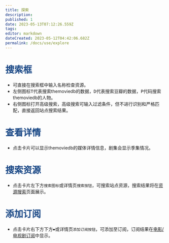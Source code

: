 ```yaml
---
title: 探索
description: 
published: 1
date: 2023-05-13T07:12:26.559Z
tags: 
editor: markdown
dateCreated: 2023-05-12T04:42:06.682Z
permalink: /docs/use/explore
---
```


# <font color=#184785>搜索框</font>

- 可直接在搜索框中输入名称检查资源。
- 左侧图标<kbd>T</kbd>代表搜索themoviedb的数据，<kbd>D</kbd>代表搜索豆瓣的数据，<kbd>P</kbd>代码搜索themoviedb的人物。
- 右侧图标打开高级搜索，高级搜索可输入过滤条件，但不进行识别和严格匹配，直接返回站点搜索结果。

# <font color=#184785>查看详情</font>

- 点击卡片可以显示themoviedb的媒体详情信息，剧集会显示季集情况。

# <font color=#184785>搜索资源</font>

- 点击卡片左下方`搜索图标`或详情页`搜索按钮`，可搜索站点资源，搜索结果将在[资源搜索](/资源搜索)页面展示。

# <font color=#184785>添加订阅</font>

- 点击卡片右下方下方`❤`或详情页`添加订阅按钮`，可添加至订阅，订阅结果在[电影/电视剧订阅](/订阅管理#电影/电视剧订阅)中显示。